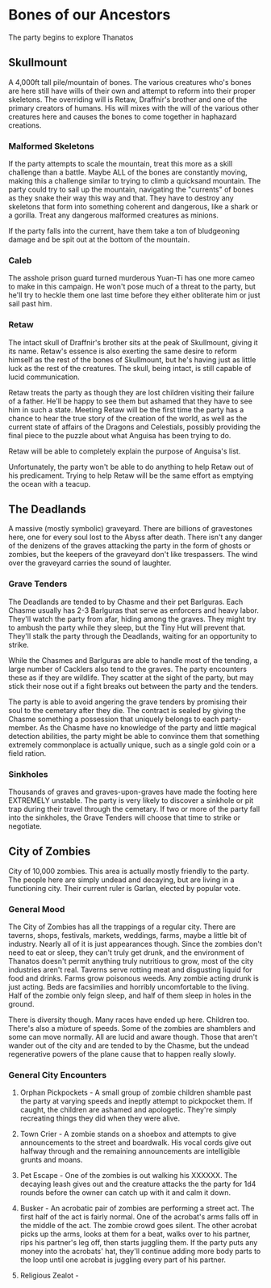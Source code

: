 # Bones of our Ancestors
The party begins to explore Thanatos

## Skullmount
A 4,000ft tall pile/mountain of bones. The various creatures who's bones are here still have wills of their own and attempt to reform into their proper skeletons. The overriding will is Retaw, Draffnir's brother and one of the primary creators of humans. His will mixes with the will of the various other creatures here and causes the bones to come together in haphazard creations.

### Malformed Skeletons
If the party attempts to scale the mountain, treat this more as a skill challenge than a battle. Maybe ALL of the bones are constantly moving, making this a challenge similar to trying to climb a quicksand mountain. The party could try to sail up the mountain, navigating the "currents" of bones as they snake their way this way and that. They have to destroy any skeletons that form into something coherent and dangerous, like a shark or a gorilla. Treat any dangerous malformed creatures as minions.

If the party falls into the current, have them take a ton of bludgeoning damage and be spit out at the bottom of the mountain.

### Caleb
The asshole prison guard turned murderous Yuan-Ti has one more cameo to make in this campaign. He won't pose much of a threat to the party, but he'll try to heckle them one last time before they either obliterate him or just sail past him.

### Retaw
The intact skull of Draffnir's brother sits at the peak of Skullmount, giving it its name. Retaw's essence is also exerting the same desire to reform himself as the rest of the bones of Skullmount, but he's having just as little luck as the rest of the creatures. The skull, being intact, is still capable of lucid communication.

Retaw treats the party as though they are lost children visiting their failure of a father. He'll be happy to see them but ashamed that they have to see him in such a state. Meeting Retaw will be the first time the party has a chance to hear the true story of the creation of the world, as well as the current state of affairs of the Dragons and Celestials, possibly providing the final piece to the puzzle about what Anguisa has been trying to do.

Retaw will be able to completely explain the purpose of Anguisa's list.

Unfortunately, the party won't be able to do anything to help Retaw out of his predicament. Trying to help Retaw will be the same effort as emptying the ocean with a teacup.


## The Deadlands
A massive (mostly symbolic) graveyard. There are billions of gravestones here, one for every soul lost to the Abyss after death. There isn't any danger of the denizens of the graves attacking the party in the form of ghosts or zombies, but the keepers of the graveyard don't like trespassers. The wind over the graveyard carries the sound of laughter.

### Grave Tenders
The Deadlands are tended to by Chasme and their pet Barlguras. Each Chasme usually has 2-3 Barlguras that serve as enforcers and heavy labor. They'll watch the party from afar, hiding among the graves. They might try to ambush the party while they sleep, but the Tiny Hut will prevent that. They'll stalk the party through the Deadlands, waiting for an opportunity to strike.

While the Chasmes and Barlguras are able to handle most of the tending, a large number of Cacklers also tend to the graves. The party encounters these as if they are wildlife. They scatter at the sight of the party, but may stick their nose out if a fight breaks out between the party and the tenders.

The party is able to avoid angering the grave tenders by promising their soul to the cemetary after they die. The contract is sealed by giving the Chasme something a possession that uniquely belongs to each party-member. As the Chasme have no knowledge of the party and little magical detection abilities, the party might be able to convince them that something extremely commonplace is actually unique, such as a single gold coin or a field ration.

### Sinkholes
Thousands of graves and graves-upon-graves have made the footing here EXTREMELY unstable. The party is very likely to discover a sinkhole or pit trap during their travel through the cemetary. If two or more of the party fall into the sinkholes, the Grave Tenders will choose that time to strike or negotiate.


## City of Zombies
City of 10,000 zombies. This area is actually mostly friendly to the party. The people here are simply undead and decaying, but are living in a functioning city. Their current ruler is Garlan, elected by popular vote.

### General Mood
The City of Zombies has all the trappings of a regular city. There are taverns, shops, festivals, markets, weddings, farms, maybe a little bit of industry. Nearly all of it is just appearances though. Since the zombies don't need to eat or sleep, they can't truly get drunk, and the environment of Thanatos doesn't permit anything truly nutritious to grow, most of the city industries aren't real. Taverns serve rotting meat and disgusting liquid for food and drinks. Farms grow poisonous weeds. Any zombie acting drunk is just acting. Beds are facsimilies and horribly uncomfortable to the living. Half of the zombie only feign sleep, and half of them sleep in holes in the ground.
 
There is diversity though. Many races have ended up here. Children too. There's also a mixture of speeds. Some of the zombies are shamblers and some can move normally. All are lucid and aware though. Those that aren't wander out of the city and are tended to by the Chasme, but the undead regenerative powers of the plane cause that to happen really slowly.

### General City Encounters
1. Orphan Pickpockets - A small group of zombie children shamble past the party at varying speeds and ineptly attempt to pickpocket them. If caught, the children are ashamed and apologetic. They're simply recreating things they did when they were alive.

2. Town Crier - A zombie stands on a shoebox and attempts to give announcements to the street and boardwalk. His vocal cords give out halfway through and the remaining announcements are intelligible grunts and moans.

3. Pet Escape - One of the zombies is out walking his XXXXXX. The decaying leash gives out and the creature attacks the the party for 1d4 rounds before the owner can catch up with it and calm it down.

4. Busker - An acrobatic pair of zombies are performing a street act. The first half of the act is fairly normal. One of the acrobat's arms falls off in the middle of the act. The zombie crowd goes silent. The other acrobat picks up the arms, looks at them for a beat, walks over to his partner, rips his partner's leg off, then starts juggling them. If the party puts any money into the acrobats' hat, they'll continue adding more body parts to the loop until one acrobat is juggling every part of his partner.

5. Religious Zealot - 

